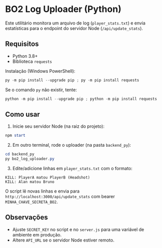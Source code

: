 # BO2 Log Uploader (Python)

Este utilitário monitora um arquivo de log (`player_stats.txt`) e envia estatísticas para o endpoint do servidor Node (`/api/update_stats`).

## Requisitos
- Python 3.8+
- Biblioteca `requests`

Instalação (Windows PowerShell):
```powershell
py -m pip install --upgrade pip ; py -m pip install requests
```
Se o comando `py` não existir, tente:
```powershell
python -m pip install --upgrade pip ; python -m pip install requests
```

## Como usar
1. Inicie seu servidor Node (na raiz do projeto):
```powershell
npm start
```
2. Em outro terminal, rode o uploader (na pasta `backend_py`):
```powershell
cd backend_py
py bo2_log_uploader.py
```
3. Edite/adicione linhas em `player_stats.txt` com o formato:
```
KILL: PlayerA matou PlayerB (Headshot)
KILL: Alan matou Bruno
```
O script lê novas linhas e envia para `http://localhost:3000/api/update_stats` com bearer `MINHA_CHAVE_SECRETA_BO2`.

## Observações
- Ajuste `SECRET_KEY` no script e no `server.js` para uma variável de ambiente em produção.
- Altere `API_URL` se o servidor Node estiver remoto.
